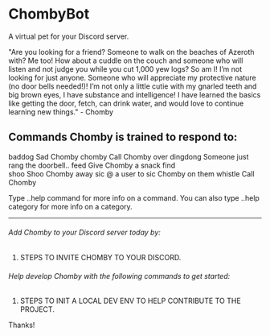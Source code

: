 # ChombyBot
A virtual pet for your Discord server.

"Are you looking for a friend? Someone to walk on the beaches of Azeroth with? Me too! How about a cuddle on the couch and someone who will listen and not judge you while you cut 1,000 yew logs? So am I! I’m not looking for just anyone. Someone who will appreciate my protective nature (no door bells needed!)! I’m not only a little cutie with my gnarled teeth and big brown eyes, I have substance and intelligence! I have learned the basics like getting the door, fetch, can drink water, and would love to continue learning new things." - Chomby

## Commands Chomby is trained to respond to:
baddog   Sad Chomby
chomby   Call Chomby over
dingdong Someone just rang the doorbell..
feed     Give Chomby a snack
find     
shoo     Shoo Chomby away
sic      @ a user to sic Chomby on them
whistle  Call Chomby

Type ..help command for more info on a command.
You can also type ..help category for more info on a category.

---

###### Add Chomby to your Discord server today by:
1) STEPS TO INVITE CHOMBY TO YOUR DISCORD.

###### Help develop Chomby with the following commands to get started:
1) STEPS TO INIT A LOCAL DEV ENV TO HELP CONTRIBUTE TO THE PROJECT.

Thanks!